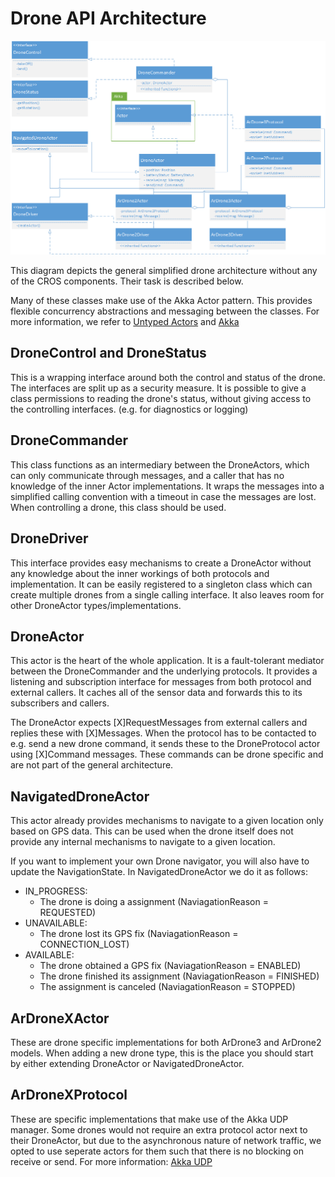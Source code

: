 Drone API Architecture
============
![arch](architecture.png "Architecture")

This diagram depicts the general simplified drone architecture without any of the CROS components.
Their task is described below.

Many of these classes make use of the Akka Actor pattern. This provides flexible concurrency abstractions and messaging between the classes.
For more information, we refer to [Untyped Actors](http://doc.akka.io/docs/akka/2.3.11/java/untyped-actors.html) and  [Akka](http://doc.akka.io/docs/akka/2.3.11/intro/what-is-akka.html)

DroneControl and DroneStatus
----------------------------

This is a wrapping interface around both the control and status of the drone. The interfaces are split up as a security measure.
It is possible to give a class permissions to reading the drone's status, without giving access to the controlling interfaces. (e.g. for diagnostics or logging)

DroneCommander
--------------

 This class functions as an intermediary between the DroneActors, which can only communicate through messages, and a caller that has no knowledge of the inner Actor implementations.
It wraps the messages into a simplified calling convention with a timeout in case the messages are lost. When controlling a drone, this class should be used.

DroneDriver
------------

This interface provides easy mechanisms to create a DroneActor without any knowledge about the inner workings of both protocols and implementation.
It can be easily registered to a singleton class which can create multiple drones from a single calling interface. It also leaves room for other DroneActor types/implementations.

DroneActor
-----------
This actor is the heart of the whole application. It is a fault-tolerant mediator between the DroneCommander and the underlying protocols.
 It provides a listening and subscription interface for messages from both protocol and external callers. It caches all of the sensor data and forwards this to its subscribers and callers.

The DroneActor expects [X]RequestMessages from external callers and replies these with [X]Messages. When the protocol has to be contacted to e.g. send a new drone command, it sends
these to the DroneProtocol actor using [X]Command messages. These commands can be drone specific and are not part of the general architecture.

NavigatedDroneActor
-------------------

This actor already provides mechanisms to navigate to a given location only based on GPS data.
This can be used when the drone itself does not provide any internal mechanisms to navigate to a given location.

If you want to implement your own Drone navigator, you will also have to update the NavigationState. In NavigatedDroneActor we do it as follows:
* IN_PROGRESS:
  * The drone is doing a assignment (NaviagationReason = REQUESTED)
* UNAVAILABLE:
  * The drone lost its GPS fix (NaviagationReason = CONNECTION_LOST)
* AVAILABLE:
  * The drone obtained a GPS fix (NaviagationReason = ENABLED)
  * The drone finished its assignment (NaviagationReason = FINISHED)
  * The assignment is canceled (NaviagationReason = STOPPED)

ArDroneXActor
--------------

These are drone specific implementations for both ArDrone3 and ArDrone2 models.
When adding a new drone type, this is the place you should start by either extending DroneActor or NavigatedDroneActor.

ArDroneXProtocol
----------------

These are specific implementations that make use of the Akka UDP manager. Some drones would not require an extra protocol actor next to their DroneActor,
but due to the asynchronous nature of network traffic, we opted to use seperate actors for them such that there is no blocking on receive or send.
For more information: [Akka UDP](http://doc.akka.io/docs/akka/2.3.11/java/io-udp.html)
